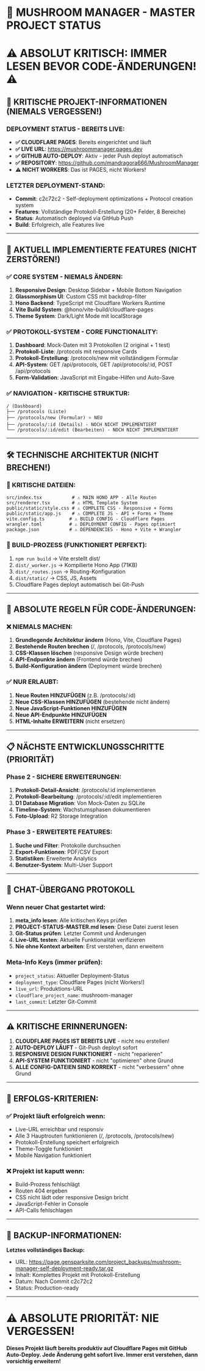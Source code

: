 # 🍄 MUSHROOM MANAGER - MASTER PROJECT STATUS
# ⚠️ ABSOLUT KRITISCH: IMMER LESEN BEVOR CODE-ÄNDERUNGEN! ⚠️

## 🚨 KRITISCHE PROJEKT-INFORMATIONEN (NIEMALS VERGESSEN!)

### **DEPLOYMENT STATUS - BEREITS LIVE:**
- **✅ CLOUDFLARE PAGES**: Bereits eingerichtet und läuft
- **✅ LIVE URL**: https://mushroommanager.pages.dev
- **✅ GITHUB AUTO-DEPLOY**: Aktiv - jeder Push deployt automatisch
- **✅ REPOSITORY**: https://github.com/mandragora666/MushroomManager
- **⚠️ NICHT WORKERS**: Das ist PAGES, nicht Workers!

### **LETZTER DEPLOYMENT-STAND:**
- **Commit**: c2c72c2 - Self-deployment optimizations + Protocol creation system
- **Features**: Vollständige Protokoll-Erstellung (20+ Felder, 8 Bereiche)
- **Status**: Automatisch deployed via GitHub Push
- **Build**: Erfolgreich, alle Features live

---

## 🎯 AKTUELL IMPLEMENTIERTE FEATURES (NICHT ZERSTÖREN!)

### ✅ **CORE SYSTEM - NIEMALS ÄNDERN:**
1. **Responsive Design**: Desktop Sidebar + Mobile Bottom Navigation
2. **Glassmorphism UI**: Custom CSS mit backdrop-filter
3. **Hono Backend**: TypeScript mit Cloudflare Workers Runtime
4. **Vite Build System**: @hono/vite-build/cloudflare-pages
5. **Theme System**: Dark/Light Mode mit localStorage

### ✅ **PROTOKOLL-SYSTEM - CORE FUNCTIONALITY:**
1. **Dashboard**: Mock-Daten mit 3 Protokollen (2 original + 1 test)
2. **Protokoll-Liste**: /protocols mit responsive Cards
3. **Protokoll-Erstellung**: /protocols/new mit vollständigem Formular
4. **API-System**: GET /api/protocols, GET /api/protocols/:id, POST /api/protocols
5. **Form-Validation**: JavaScript mit Eingabe-Hilfen und Auto-Save

### ✅ **NAVIGATION - KRITISCHE STRUKTUR:**
```
/ (Dashboard)
├── /protocols (Liste) 
├── /protocols/new (Formular) ⭐ NEU
├── /protocols/:id (Details) - NOCH NICHT IMPLEMENTIERT
└── /protocols/:id/edit (Bearbeiten) - NOCH NICHT IMPLEMENTIERT
```

---

## 🛠️ TECHNISCHE ARCHITEKTUR (NICHT BRECHEN!)

### **📁 KRITISCHE DATEIEN:**
```
src/index.tsx           # ⚠️ MAIN HONO APP - Alle Routen
src/renderer.tsx        # ⚠️ HTML Template System
public/static/style.css # ⚠️ COMPLETE CSS - Responsive + Forms
public/static/app.js    # ⚠️ COMPLETE JS - API + Forms + Theme
vite.config.ts         # ⚠️ BUILD CONFIG - Cloudflare Pages
wrangler.toml          # ⚠️ DEPLOYMENT CONFIG - Pages optimiert
package.json           # ⚠️ DEPENDENCIES - Hono + Vite + Wrangler
```

### **🔧 BUILD-PROZESS (FUNKTIONIERT PERFEKT):**
1. `npm run build` → Vite erstellt dist/
2. `dist/_worker.js` → Kompilierte Hono App (71KB)
3. `dist/_routes.json` → Routing-Konfiguration
4. `dist/static/` → CSS, JS, Assets
5. Cloudflare Pages deployt automatisch bei Git-Push

---

## 🚨 ABSOLUTE REGELN FÜR CODE-ÄNDERUNGEN:

### ❌ **NIEMALS MACHEN:**
1. **Grundlegende Architektur ändern** (Hono, Vite, Cloudflare Pages)
2. **Bestehende Routen brechen** (/, /protocols, /protocols/new)
3. **CSS-Klassen löschen** (responsive Design würde brechen)
4. **API-Endpunkte ändern** (Frontend würde brechen)
5. **Build-Konfiguration ändern** (Deployment würde brechen)

### ✅ **NUR ERLAUBT:**
1. **Neue Routen HINZUFÜGEN** (z.B. /protocols/:id)
2. **Neue CSS-Klassen HINZUFÜGEN** (bestehende nicht ändern)
3. **Neue JavaScript-Funktionen HINZUFÜGEN**
4. **Neue API-Endpunkte HINZUFÜGEN**
5. **HTML-Inhalte ERWEITERN** (nicht ersetzen)

---

## 📋 NÄCHSTE ENTWICKLUNGSSCHRITTE (PRIORITÄT)

### **Phase 2 - SICHERE ERWEITERUNGEN:**
1. **Protokoll-Detail-Ansicht**: /protocols/:id implementieren
2. **Protokoll-Bearbeitung**: /protocols/:id/edit implementieren  
3. **D1 Database Migration**: Von Mock-Daten zu SQLite
4. **Timeline-System**: Wachstumsphasen dokumentieren
5. **Foto-Upload**: R2 Storage Integration

### **Phase 3 - ERWEITERTE FEATURES:**
1. **Suche und Filter**: Protokolle durchsuchen
2. **Export-Funktionen**: PDF/CSV Export
3. **Statistiken**: Erweiterte Analytics
4. **Benutzer-System**: Multi-User Support

---

## 🔄 CHAT-ÜBERGANG PROTOKOLL

### **Wenn neuer Chat gestartet wird:**
1. **meta_info lesen**: Alle kritischen Keys prüfen
2. **PROJECT-STATUS-MASTER.md lesen**: Diese Datei zuerst lesen
3. **Git-Status prüfen**: Letzter Commit und Änderungen
4. **Live-URL testen**: Aktuelle Funktionalität verifizieren
5. **Nie ohne Kontext arbeiten**: Erst verstehen, dann erweitern

### **Meta-Info Keys (immer prüfen):**
- `project_status`: Aktueller Deployment-Status
- `deployment_type`: Cloudflare Pages (nicht Workers!)
- `live_url`: Produktions-URL
- `cloudflare_project_name`: mushroom-manager
- `last_commit`: Letzter Git-Commit

---

## ⚠️ KRITISCHE ERINNERUNGEN:

1. **CLOUDFLARE PAGES IST BEREITS LIVE** - nicht neu erstellen!
2. **AUTO-DEPLOY LÄUFT** - Git-Push deployt sofort
3. **RESPONSIVE DESIGN FUNKTIONIERT** - nicht "reparieren"
4. **API-SYSTEM FUNKTIONIERT** - nicht "optimieren" ohne Grund
5. **ALLE CONFIG-DATEIEN SIND KORREKT** - nicht "verbessern" ohne Grund

---

## 🎯 ERFOLGS-KRITERIEN:

### **✅ Projekt läuft erfolgreich wenn:**
- Live-URL erreichbar und responsiv
- Alle 3 Hauptrouten funktionieren (/, /protocols, /protocols/new)  
- Protokoll-Erstellung speichert erfolgreich
- Theme-Toggle funktioniert
- Mobile Navigation funktioniert

### **❌ Projekt ist kaputt wenn:**
- Build-Prozess fehlschlägt
- Routen 404 ergeben
- CSS nicht lädt oder responsive Design bricht
- JavaScript-Fehler in Console
- API-Calls fehlschlagen

---

## 🔐 BACKUP-INFORMATIONEN:

**Letztes vollständiges Backup:**
- URL: https://page.gensparksite.com/project_backups/mushroom-manager-self-deployment-ready.tar.gz
- Inhalt: Komplettes Projekt mit Protokoll-Erstellung
- Datum: Nach Commit c2c72c2
- Status: Production-ready

---

# ⚠️ ABSOLUTE PRIORITÄT: NIE VERGESSEN!

**Dieses Projekt läuft bereits produktiv auf Cloudflare Pages mit GitHub Auto-Deploy. Jede Änderung geht sofort live. Immer erst verstehen, dann vorsichtig erweitern!**
